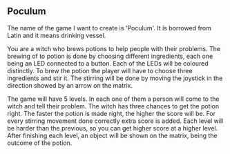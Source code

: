 ## Poculum

The name of the game I want to create is 'Poculum'. It is borrowed from Latin and it means drinking vessel. 

You are a witch who brews potions to help people with their problems. The brewing of to potion is done by choosing different ingredients, each one being an LED connected to a button. Each of the LEDs will be coloured distinctly. To brew the potion the player will have to choose three ingredients and stir it. The stirring will be done by moving the joystick in the direction showed by an arrow on the matrix.

The game will have 5 levels. In each one of them a person will come to the witch and tell their problem. The witch has three chances to get the potion right. The faster the potion is made right, the higher the score will be. For every stirring movement done correctly extra score is added. Each level will be harder than the previous, so you can get higher score at a higher level. After finishing each level, an object will be shown on the matrix, being the outcome of the potion.
